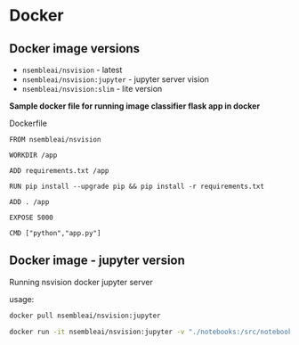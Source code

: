 # Docker

## Docker image versions
* `nsembleai/nsvision` - latest
* `nsembleai/nsvision:jupyter` - jupyter server vision
* `nsembleai/nsvision:slim` - lite version

<b>Sample docker file for running image classifier flask app in docker</b>

Dockerfile
```
FROM nsembleai/nsvision

WORKDIR /app

ADD requirements.txt /app

RUN pip install --upgrade pip && pip install -r requirements.txt

ADD . /app

EXPOSE 5000

CMD ["python","app.py"]
```


## Docker image - jupyter version
Running nsvision docker jupyter server

usage:
```bash
docker pull nsembleai/nsvision:jupyter

docker run -it nsembleai/nsvision:jupyter -v "./notebooks:/src/notebooks" -p 8888:8888 -d
```